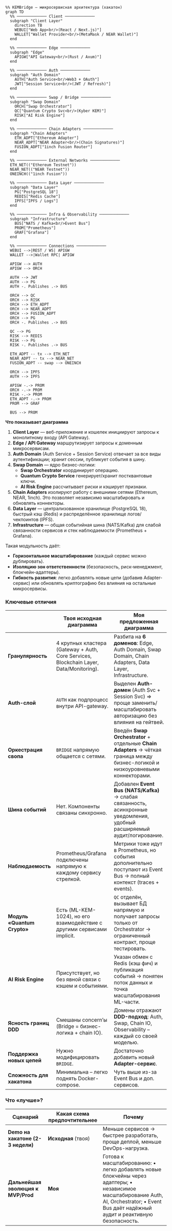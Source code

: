 ```mermaid
%% KEMBridge — микросервисная архитектура (хакатон)
graph TD
  %% ───────────── Client ─────────────
  subgraph "Client Layer"
    direction TB
    WEBUI["Web App<br/>(React / Next.js)"]
    WALLET["Wallet Provider<br/>(MetaMask / NEAR Wallet)"]
  end

  %% ───────────── Edge ─────────────
  subgraph "Edge"
    APIGW["API Gateway<br/>(Rust / Axum)"]
  end

  %% ───────────── Auth ─────────────
  subgraph "Auth Domain"
    AUTH["Auth Service<br/>Web3 + OAuth"]
    JWT["Session Service<br/>(JWT / Refresh)"]
  end

  %% ───────────── Swap / Bridge ─────────────
  subgraph "Swap Domain"
    ORCH["Swap Orchestrator"]
    QC["Quantum Crypto Svc<br/>(Kyber KEM)"]
    RISK["AI Risk Engine"]
  end

  %% ───────────── Chain Adapters ─────────────
  subgraph "Chain Adapters"
    ETH_ADPT["Ethereum Adapter"]
    NEAR_ADPT["NEAR Adapter<br/>(Chain Signatures)"]
    FUSION_ADPT["1inch Fusion Router"]
  end

  %% ───────────── External Networks ─────────────
  ETH_NET(("Ethereum Testnet"))
  NEAR_NET(("NEAR Testnet"))
  ONEINCH(("1inch Fusion"))

  %% ───────────── Data Layer ─────────────
  subgraph "Data Layer"
    PG["PostgreSQL 18"]
    REDIS["Redis Cache"]
    IPFS["IPFS / Logs"]
  end

  %% ───────────── Infra & Observability ─────────────
  subgraph "Infrastructure"
    BUS["NATS / Kafka<br/>Event Bus"]
    PROM["Prometheus"]
    GRAF["Grafana"]
  end

  %% ───────────── Connections ─────────────
  WEBUI -->|REST / WS| APIGW
  WALLET -->|Wallet RPC| APIGW

  APIGW --> AUTH
  APIGW --> ORCH

  AUTH --> JWT
  AUTH --> PG
  AUTH -. Publishes .-> BUS

  ORCH --> QC
  ORCH --> RISK
  ORCH --> ETH_ADPT
  ORCH --> NEAR_ADPT
  ORCH --> FUSION_ADPT
  ORCH --> PG
  ORCH -. Publishes .-> BUS

  QC --> PG
  RISK --> REDIS
  RISK --> PG
  RISK -. Publishes .-> BUS

  ETH_ADPT -- tx --> ETH_NET
  NEAR_ADPT -- tx --> NEAR_NET
  FUSION_ADPT -- swap --> ONEINCH

  ORCH --> IPFS
  AUTH --> IPFS

  APIGW -.-> PROM
  ORCH -.-> PROM
  RISK -.-> PROM
  ETH_ADPT -.-> PROM
  PROM --> GRAF

  BUS --> PROM

```

**Что показывает диаграмма**

1. **Client Layer** — веб-приложение и кошелек инициируют запросы к монолитному входу (API Gateway).
2. **Edge / API Gateway** маршрутизирует запросы к доменным микросервисам.
3. **Auth Domain** (Auth Service + Session Service) отвечает за все виды аутентификации; хранит сессии, публикует события в шину.
4. **Swap Domain** — ядро бизнес-логики:
   - **Swap Orchestrator** координирует операцию.
   - **Quantum Crypto Service** генерирует/хранит постквантовые ключи.
   - **AI Risk Engine** рассчитывает риски и кэширует признаки.
5. **Chain Adapters** изолируют работу с внешними сетями (Ethereum, NEAR, 1inch). Это позволяет независимо масштабировать и обновлять коннекторы.
6. **Data Layer** — централизованное хранилище (PostgreSQL 18), быстрый кэш (Redis) и распределённое хранилище логов/чекпоинтов (IPFS).
7. **Infrastructure** — общая событийная шина (NATS/Kafka) для слабой связанности сервисов и стек наблюдаемости (Prometheus + Grafana).

Такая модульность даёт:

- **Горизонтальное масштабирование** (каждый сервис можно дублировать).
- **Изоляцию зон ответственности** (безопасность, риск-менеджмент, блокчейн-адаптеры).
- **Гибкость развития**: легко добавлять новые цепи (добавив Adapter-сервис) или обновлять криптографию без влияния на остальные микросервисы.

### Ключевые отличия

|                             | **Твоя исходная диаграмма**                                                            | **Моя предложенная диаграмма**                                                                                                    |
| --------------------------- | -------------------------------------------------------------------------------------- | --------------------------------------------------------------------------------------------------------------------------------- |
| **Гранулярность**           | 4 крупных кластера (Gateway + Auth, Core Services, Blockchain Layer, Data/Monitoring). | Разбита на **6 доменов**: Edge, Auth Domain, Swap Domain, Chain Adapters, Data Layer, Infrastructure.                             |
| **Auth-слой**               | `AUTH` как подпроцесс внутри API-gateway.                                              | Выделен **Auth-домен** (Auth Svc + Session Svc) ⇒ проще заменить/масштабировать авторизацию без влияния на гейтвей.               |
| **Оркестрация свопа**       | `BRIDGE` напрямую общается с сетями.                                                   | Введён **Swap Orchestrator** + отдельные **Chain Adapters** → чёткая граница между бизнес-логикой и низкоуровневыми коннекторами. |
| **Шина событий**            | Нет. Компоненты связаны синхронно.                                                     | Добавлен **Event Bus (NATS/Kafka)** → слабая связанность, асинхронные уведомления, удобный расширяемый аудит/логирование.         |
| **Наблюдаемость**           | Prometheus/Grafana подключены напрямую к каждому сервису стрелкой.                     | Метрики тоже идут в Prometheus, но события дополнительно поступают из Event Bus → полный контекст (traces + events).              |
| **Модуль «Quantum Crypto»** | Есть (ML-KEM-1024), но его взаимодействие с другими сервисами implicit.                | `QC` отделён, вызывает БД напрямую и получает запросы только от Orchestrator → ограниченный контракт, проще тестировать.          |
| **AI Risk Engine**          | Присутствует, но без явной связи с кэшем и событиями.                                  | Указан обмен с Redis (кэш фич) и публикация событий → понятен поток данных и точка масштабирования ML-части.                      |
| **Ясность границ DDD**      | Смешаны concern’ы (Bridge = бизнес-логика + chain IO).                                 | Домены отражают **DDD-подход**: Auth, Swap, Chain IO, Observability – каждый со своей моделью.                                    |
| **Поддержка новых цепей**   | Нужно модифицировать `BRIDGE`.                                                         | Достаточно добавить новый **Adapter-сервис**.                                                                                     |
| **Сложность для хакатона**  | Минимальна – легко поднять Docker-compose.                                             | Чуть выше из-за Event Bus и доп. сервисов.                                                                                        |

### Что «лучше»?

| Сценарий                           | Какая схема предпочтительнее | Почему                                                                                                                                                                                       |
| ---------------------------------- | ---------------------------- | -------------------------------------------------------------------------------------------------------------------------------------------------------------------------------------------- |
| **Demo на хакатоне (2-3 недели)**  | **Исходная** (твоя)          | Меньше сервисов → быстрее разработать, проще деплой, меньше DevOps-нагрузка.                                                                                                                 |
| **Дальнейшая эволюция к MVP/Prod** | **Моя**                      | Готова к масштабированию: • легко добавлять новые блокчейны через адаптеры; • независимое масштабирование Auth, AI, Orchestrator; • Event Bus даёт надёжный аудит и реактивную безопасность. |
